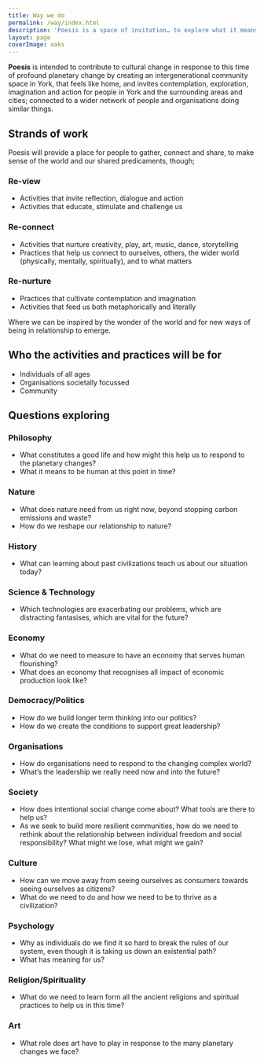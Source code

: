 ```yaml
---
title: Way we do
permalink: /way/index.html
description: 'Poesis is a space of invitation… to explore what it means to be human at this point of profound planetary change; using our hands, heart and soul, as well as our relationship with systems and society.'
layout: page
coverImage: oaks
---
```


**Poesis** is intended to contribute to cultural change in response to this time of profound planetary change by creating an intergenerational community space in York, that feels like home, and invites contemplation, exploration, imagination and action for people in York and the surrounding areas and cities; connected to a wider network of people and organisations doing similar things.

## Strands of work

Poesis will provide a place for people to gather, connect and share, to make sense of the world and our shared predicaments, though;

### Re-view

- Activities that invite reflection, dialogue and action
- Activities that educate, stimulate and challenge us

### Re-connect

- Activities that nurture creativity, play, art, music, dance, storytelling
- Practices that help us connect to ourselves, others, the wider world (physically, mentally, spiritually), and to what matters

### Re-nurture

- Practices that cultivate contemplation and imagination
- Activities that feed us both metaphorically and literally

Where we can be inspired by the wonder of the world and for new ways of being in relationship to emerge.

## Who the activities and practices will be for

- Individuals of all ages
- Organisations societally focussed
- Community

<section
    class="full | cover-image cover-image--blank cover-image-oaks"
  ></section>

<h2 id="Questions exploring">Questions exploring</h2>
<h3>Philosophy</h3>
<ul>
    <li>
        What constitutes a good life and how might this help us to respond to the planetary changes?
    </li>
    <li>
        What it means to be human at this point in time?
    </li>
</ul>
<h3>Nature</h3>
<ul>
    <li>
        What does nature need from us right now, beyond stopping carbon emissions and waste?
    </li>
    <li>
        How do we reshape our relationship to nature?
    </li>
</ul>
<h3>History</h3>
<ul>
    <li>
        What can learning about past civilizations teach us about our situation today?
    </li>
</ul>
<h3>Science & Technology</h3>
<ul>
    <li>
        Which technologies are exacerbating our problems, which are distracting fantasises, which are vital for the future?
    </li>
</ul>
<h3>Economy</h3>
<ul>
    <li>
        What do we need to measure to have an economy that serves human flourishing?
    </li>
    <li>
        What does an economy that recognises all impact of economic production look like?
    </li>
</ul>
<h3>Democracy/Politics</h3>
<ul>
    <li>
        How do we build longer term thinking into our politics?
    </li>
    <li>
        How do we create the conditions to support great leadership?
    </li>
</ul>
<h3>Organisations</h3>
<ul>
    <li>
        How do organisations need to respond to the changing complex world?
    </li>
    <li>
        What’s the leadership we really need now and into the future?
    </li>
</ul>
<h3>Society</h3>
<ul>
    <li>
        How does intentional social change come about? What tools are there to help us?
    </li>
    <li>
        As we seek to build more resilient communities, how do we need to rethink about the relationship between individual freedom and social responsibility?  What might we lose, what might we gain?
    </li>
</ul>
<h3>Culture</h3>
<ul>
    <li>
        How can we move away from seeing ourselves as consumers towards seeing ourselves as citizens?
    </li>
    <li>
        What do we need to do and how we need to be to thrive as a civilization?
    </li>
</ul>
<h3>Psychology</h3>
<ul>
    <li>
        Why as individuals do we find it so hard to break the rules of our system, even though it is taking us down an existential path?
    </li>
    <li>
        What has meaning for us?
    </li>
</ul>
<h3>Religion/Spirituality</h3>
<ul>
    <li>
        What do we need to learn form all the ancient religions and spiritual practices to help us in this time?
    </li>
</ul>
<h3>Art</h3>
<ul>
    <li>
        What role does art have to play in response to the many planetary changes we face?
    </li>
</ul>
